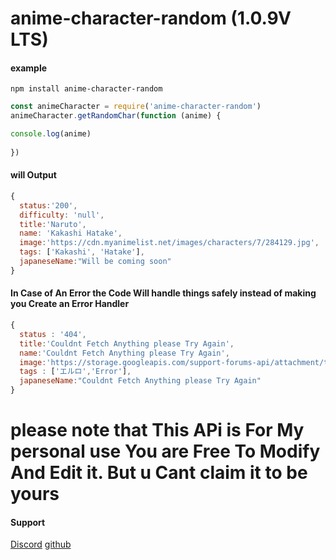 # anime-character-random (1.0.9V LTS)
#### example

`npm install anime-character-random`

```js
const animeCharacter = require('anime-character-random')
animeCharacter.getRandomChar(function (anime) {

console.log(anime)
    
})
```
#### will Output

```js
{
  status:'200',
  difficulty: 'null',
  title:'Naruto',
  name: 'Kakashi Hatake',
  image:'https://cdn.myanimelist.net/images/characters/7/284129.jpg',
  tags: ['Kakashi', 'Hatake'],
  japaneseName:"Will be coming soon"
}
```
#### In Case of An Error the Code Will handle things safely instead of making you Create an Error Handler

```js
{
  status : '404',
  title:'Couldnt Fetch Anything please Try Again',  
  name:'Couldnt Fetch Anything please Try Again',
  image:'https://storage.googleapis.com/support-forums-api/attachment/thread-12124675-17665953907180743904.png',
  tags : ['エルロ','Error'],
  japaneseName:"Couldnt Fetch Anything please Try Again"
}
```

# please note that This APi is For My personal use You are Free To Modify And Edit it. **But u Cant claim it to be yours**

#### Support

[Discord](https://discord.gg/4ftQqQ6)
[github](https://github.com/gco360)

